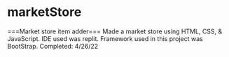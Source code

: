 # marketStore
===Market store item adder===
Made a market store using HTML, CSS, & JavaScript. IDE used was replit. Framework used in this project was BootStrap.
Completed: 4/26/22
